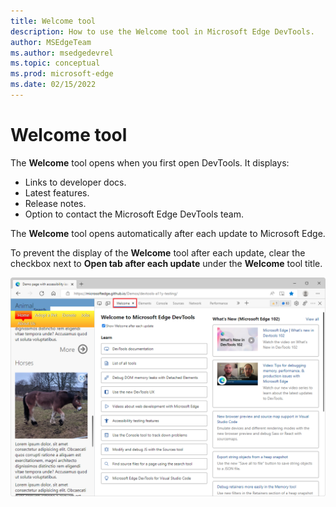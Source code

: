 ```yaml
---
title: Welcome tool
description: How to use the Welcome tool in Microsoft Edge DevTools.
author: MSEdgeTeam
ms.author: msedgedevrel
ms.topic: conceptual
ms.prod: microsoft-edge
ms.date: 02/15/2022
---
```

# Welcome tool

The **Welcome** tool opens when you first open DevTools.  It displays:

*  Links to developer docs.
*  Latest features.
*  Release notes.
*  Option to contact the Microsoft Edge DevTools team.

The **Welcome** tool opens automatically after each update to Microsoft Edge.

To prevent the display of the **Welcome** tool after each update, clear the checkbox next to **Open tab after each update** under the **Welcome** tool title.

![The Welcome tool in Microsoft Edge DevTools.](../media/welcome-tool.png)
<!-- todo: update -->
